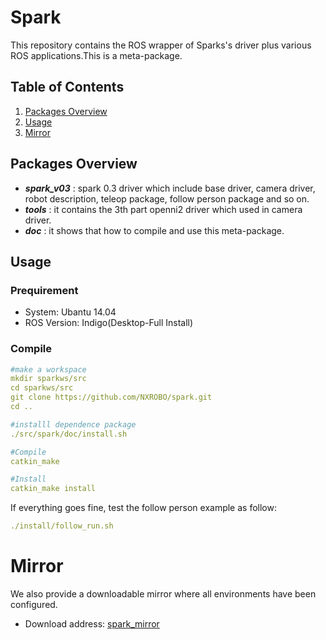 # Spark

This repository contains the ROS wrapper of Sparks's driver plus various ROS applications.This is a meta-package.

## Table of Contents

1. [Packages Overview](#packages-overview)
2. [Usage](#usage)
3. [Mirror](#mirror)

## Packages Overview

* ***spark_v03*** : spark 0.3 driver which include base driver, camera driver, robot description, teleop package, follow person package and so on.
* ***tools*** : it contains the 3th part openni2 driver which used in camera driver.
* ***doc*** : it shows that how to compile and use this meta-package.


## Usage

### Prequirement
* System:	Ubantu 14.04
* ROS Version:	Indigo(Desktop-Full Install) 

### Compile

```yaml
#make a workspace
mkdir sparkws/src
cd sparkws/src
git clone https://github.com/NXROBO/spark.git
cd ..

#installl dependence package
./src/spark/doc/install.sh

#Compile
catkin_make

#Install
catkin_make install
```

If everything goes fine, test the follow person example as follow:
```yaml
./install/follow_run.sh
```

# Mirror
We also provide a downloadable mirror where all environments have been configured.
*  Download address: [spark_mirror](http://pan.baidu.com/s/1i4ZlH4p)

